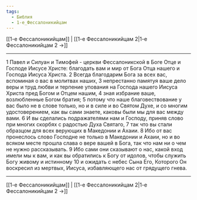 ```yaml
---
tags:
  - Библия
  - 1-е_Фессалоникийцам
---
```

[[1-е Фессалоникийцам]] | [[1-е Фессалоникийцам 2|1-е Фессалоникийцам 2 →]]

---
1 Павел и Силуан и Тимофей - церкви Фессалоникской в Боге Отце и Господе Иисусе Христе: благодать вам и мир от Бога Отца нашего и Господа Иисуса Христа.
2 Всегда благодарим Бога за всех вас, вспоминая о вас в молитвах наших,
3 непрестанно памятуя ваше дело веры и труд любви и терпение упования на Господа нашего Иисуса Христа пред Богом и Отцем нашим,
4 зная избрание ваше, возлюбленные Богом братия;
5 потому что наше благовествование у вас было не в слове только, но и в силе и во Святом Духе, и со многим удостоверением, как вы сами знаете, каковы были мы для вас между вами.
6 И вы сделались подражателями нам и Господу, приняв слово при многих скорбях с радостью Духа Святаго,
7 так что вы стали образцом для всех верующих в Македонии и Ахаии.
8 Ибо от вас пронеслось слово Господне не только в Македонии и Ахаии, но и во всяком месте прошла слава о вере вашей в Бога, так что нам ни о чем не нужно рассказывать.
9 Ибо сами они сказывают о нас, какой вход имели мы к вам, и как вы обратились к Богу от идолов, чтобы служить Богу живому и истинному
10 и ожидать с небес Сына Его, Которого Он воскресил из мертвых, Иисуса, избавляющего нас от грядущего гнева.

---
[[1-е Фессалоникийцам]] | [[1-е Фессалоникийцам 2|1-е Фессалоникийцам 2 →]]